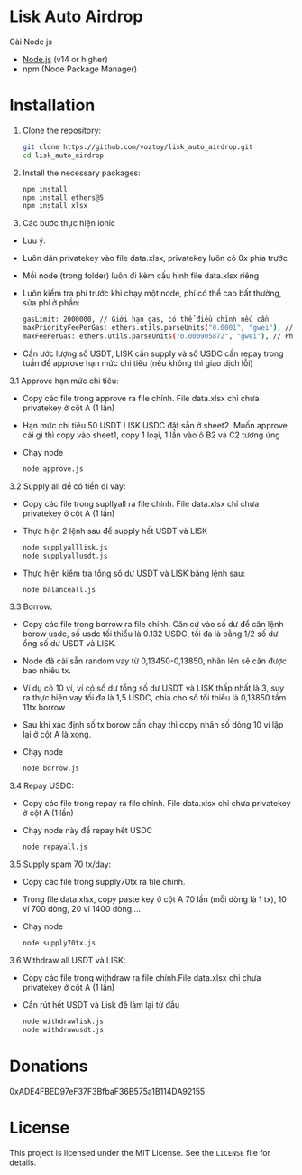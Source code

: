 # Lisk Auto Airdrop

Cài Node js

- [Node.js](https://nodejs.org/) (v14 or higher)
- npm (Node Package Manager)

# Installation

1. Clone the repository:

   ```bash
   git clone https://github.com/voztoy/lisk_auto_airdrop.git
   cd lisk_auto_airdrop
   ```

2. Install the necessary packages:

   ```bash
   npm install
   npm install ethers@5
   npm install xlsx
   ```
3. Các bước thực hiện ionic

* Lưu ý:
+ Luôn dán privatekey vào file data.xlsx, privatekey luôn có 0x phía trước
+ Mỗi node (trong folder) luôn đi kèm cấu hình file data.xlsx riêng
+ Luôn kiểm tra phí trước khi chạy một node, phí có thể cao bất thường, sửa phí ở phần:

  ```bash
  gasLimit: 2000000, // Giới hạn gas, có thể điều chỉnh nếu cần
  maxPriorityFeePerGas: ethers.utils.parseUnits("0.0001", "gwei"), // Phí ưu tiên
  maxFeePerGas: ethers.utils.parseUnits("0.000905872", "gwei"), // Phí tối đa
  ```
  
+ Cần ước lượng số USDT, LISK cần supply và số USDC cần repay trong tuần để approve hạn mức chi tiêu (nếu không thì giao dịch lỗi)

3.1 Approve hạn mức chi tiêu:

- Copy các file trong approve ra file chính. File data.xlsx chỉ chưa privatekey ở cột A (1 lần)

-  Hạn mức chi tiêu 50 USDT LISK USDC đặt sẵn ở sheet2. Muốn approve cái gì thì copy vào sheet1, copy 1 loại, 1 lần vào ô B2 và C2 tương ứng

- Chạy node

   ```bash
   node approve.js
   ```

3.2 Supply all để có tiền đi vay:

- Copy các file trong supllyall ra file chính. File data.xlsx chỉ chưa privatekey ở cột A (1 lần)

- Thực hiện 2 lệnh sau để supply hết USDT và LISK
  
   ```bash
   node supplyalllisk.js
   node supplyallusdt.js
   ```

- Thực hiện kiểm tra tổng số dư USDT và LISK bằng lệnh sau:

   ```bash
   node balanceall.js
   ```

3.3 Borrow:

- Copy các file trong borrow ra file chính. Căn cứ vào số dư để căn lệnh borow usdc, số usdc tối thiểu là 0.132 USDC, tối đa là bằng 1/2 số dư ổng số dư USDT và LISK. 

- Node đã cài sẵn random vay từ 0,13450-0,13850, nhân lên sẽ căn được bao nhiêu tx. 

- Ví dụ có 10 ví, ví có số dư tổng số dư USDT và LISK thấp nhất là 3, suy ra thực hiện vay tối đa là 1,5 USDC, chia cho số tối thiểu là 0,13850 tầm 11tx borrow

- Sau khi xác định số tx borow cần chạy thì copy nhân số dòng 10 ví lặp lại ở cột A là xong.

- Chạy node

   ```bash
   node borrow.js
   ```

3.4 Repay USDC:

- Copy các file trong repay ra file chính. File data.xlsx chỉ chưa privatekey ở cột A (1 lần)

- Chạy node này để repay hết USDC

   ```bash
  node repayall.js
   ```
3.5 Supply spam 70 tx/day:

- Copy các file trong supply70tx ra file chính. 

- Trong file data.xlsx, copy paste key ở cột A 70 lần (mỗi dòng là 1 tx), 10 ví 700 dòng, 20 ví 1400 dòng....

- Chạy node

   ```bash
   node supply70tx.js
   ```
3.6 Withdraw all USDT và LISK:

- Copy các file trong withdraw ra file chính.File data.xlsx chỉ chưa privatekey ở cột A (1 lần)

- Cần rút hết USDT và Lisk để làm lại từ đầu

   ```bash
   node withdrawlisk.js
   node withdrawusdt.js
   ```


# Donations

0xADE4FBED97eF37F3BfbaF36B575a1B114DA92155

# License

This project is licensed under the MIT License. See the `LICENSE` file for details.
